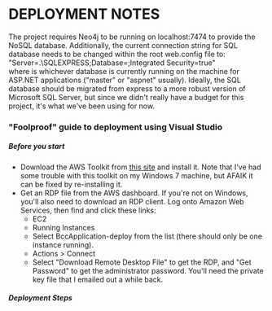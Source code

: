 # DEPLOYMENT NOTES
The project requires Neo4j to be running on localhost:7474 to provide the NoSQL database. Additionally, the current connection string for SQL database needs to be changed within the root web.config file to:  
"Server=.\SQLEXPRESS;Database=<DBNAME>;Integrated Security=true"  
where <DBNAME> is whichever database is currently running on the machine for ASP.NET applications ("master" or "aspnet" usually). Ideally, the SQL database should be migrated from express to a more robust version of Microsoft SQL Server, but since we didn't really  have a budget for this project, it's what we've been using for now.
### "Foolproof" guide to deployment using Visual Studio
##### Before you start
* Download the AWS Toolkit from [this site](http://aws.amazon.com/visualstudio/) and install it. Note that I've had some trouble with this toolkit on my Windows 7 machine, but AFAIK it can be fixed by re-installing it.
* Get an RDP file from the AWS dashboard. If you're not on Windows, you'll also need to download an RDP client. Log onto Amazon Web Services, then find and click these links:
  * EC2
  * Running Instances
  * Select BccApplication-deploy from the list (there should only be one instance running).
  * Actions > Connect
  * Select "Download Remote Desktop File" to get the RDP, and "Get Password" to get the administrator password. You'll need the private key file that I emailed out a while back.
##### Deployment Steps